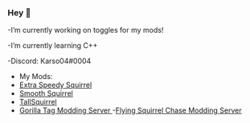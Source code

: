 ### Hey 👋

-I’m currently working on toggles for my mods!

-I’m currently learning C++

-Discord: Karso04#0004
- My Mods:
- [Extra Speedy Squirrel](https://github.com/Karso04/Extra-Speedy-Squirrel)
- [Smooth Squirrel](https://github.com/Karso04/SmoothSquirrel)
- [TallSquirrel](https://github.com/Karso04/TallSquirrel)
- [Gorilla Tag Modding Server
](discord.gg/monkemod)
-[Flying Squirrel Chase Modding Server](discord.gg/uvKC7muxp2)
